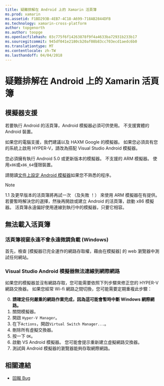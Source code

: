 ```yaml
---
title: 疑難排解在 Android 上的 Xamarin 活頁簿
ms.prod: xamarin
ms.assetid: F1BD293B-4EB7-4C18-A699-718AB2844DFB
ms.technology: xamarin-cross-platform
author: topgenorth
ms.author: toopge
ms.openlocfilehash: 03c775f6f14263878f9f4a4633ba72931b233b17
ms.sourcegitcommit: 945df041e2180cb20af08b83cc703ecd1aedc6b0
ms.translationtype: MT
ms.contentlocale: zh-TW
ms.lasthandoff: 04/04/2018
---
```

# <a name="troubleshooting-xamarin-workbooks-on-android"></a>疑難排解在 Android 上的 Xamarin 活頁簿

## <a name="emulator-support"></a>模擬器支援

若要執行 Android 的活頁簿，Android 模擬器必須可供使用。 不支援實體的 Android 裝置。

如果您的電腦支援，我們建議以及 HAXM Google 的模擬器。
如果您必須具有您的系統上啟用 HYPER-V，請改為搭配 Visual Studio Android 模擬器。

您必須擁有執行 Android 5.0 或更新版本的模擬器。 不支援的 ARM 模擬器。 使用`x86`或`x86_64`僅限裝置。

請閱讀[文件上設定 Android 模擬器][ android-emu]如果您不熟悉的程序。

> [!NOTE]
> 1.1 及更早版本的活頁簿將再試一次 （及失敗 ！） 來使用 ARM 模擬器在有提供。 若要暫時解決您的選擇，然後再開啟或建立 Android 的活頁簿，啟動 x86 模擬器。 活頁簿永遠偏好使用連線到執行中的模擬器，只要它相容。

## <a name="workbooks-wont-load"></a>無法載入活頁簿

### <a name="workbook-window-spins-forever-never-loads-windows"></a>活頁簿視窗永遠不會永遠微調負載 (Windows)

首先，檢查 [模擬器已完全運作的網路存取權，藉由在模擬器] 的 web 瀏覽器中測試任何網站。

### <a name="visual-studio-android-emulator-cannot-connect-to-the-internet"></a>Visual Studio Android 模擬器無法連線到網際網路

如果您的模擬器並沒有網路存取，您可能需要依照下列步驟來修正您的 HYPER-V 網路交換器。 如果您經常 Wi-fi 網路之間切換，您可能需要定期重複此步驟：

0. **請確定任何嚴重的網路作業完成，因為這可能會暫時中斷 Windows 網際網路。**
1. 關閉模擬器。
2. 開啟 `Hyper-V Manager`。
3. 在下`Actions`，開啟`Virtual Switch Manager...`。
4. 刪除所有虛擬交換器。
5. 按一下 `OK`。
6. 啟動 VS Android 模擬器。 您可能會提示重新建立虛擬網路交換器。
7. 測試與 Android 模擬器的瀏覽器能夠存取網際網路。

[android-emu]: https://developer.xamarin.com/guides/android/deployment,_testing,_and_metrics/debug-on-emulator/


## <a name="related-links"></a>相關連結

- [回報 Bug](~/tools/workbooks/install.md#reporting-bugs)
